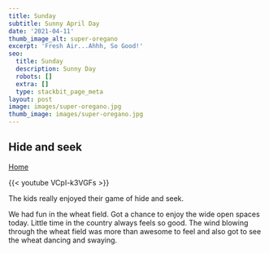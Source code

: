 ```yaml
---
title: Sunday
subtitle: Sunny April Day
date: '2021-04-11'
thumb_image_alt: super-oregano
excerpt: 'Fresh Air...Ahhh, So Good!'
seo:
  title: Sunday
  description: Sunny Day
  robots: []
  extra: []
  type: stackbit_page_meta
layout: post
image: images/super-oregano.jpg
thumb_image: images/super-oregano.jpg
---
```

## Hide and seek

[Home](/)

{{< youtube VCpI-k3VGFs >}}

The kids really enjoyed their game of hide and seek.

We had fun in the wheat field. Got a chance to enjoy the wide open spaces today. Little time in the country always feels so good. The wind blowing through the wheat field was more than awesome to feel and also got to see the wheat dancing and swaying.
